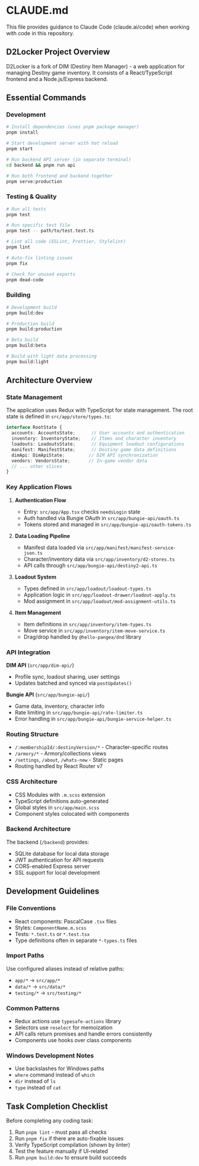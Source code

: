 # CLAUDE.md

This file provides guidance to Claude Code (claude.ai/code) when working with code in this repository.

## D2Locker Project Overview

D2Locker is a fork of DIM (Destiny Item Manager) - a web application for managing Destiny game inventory. It consists of a React/TypeScript frontend and a Node.js/Express backend.

## Essential Commands

### Development
```bash
# Install dependencies (uses pnpm package manager)
pnpm install

# Start development server with hot reload
pnpm start

# Run backend API server (in separate terminal)
cd backend && pnpm run api

# Run both frontend and backend together
pnpm serve:production
```

### Testing & Quality
```bash
# Run all tests
pnpm test

# Run specific test file
pnpm test -- path/to/test.test.ts

# Lint all code (ESLint, Prettier, Stylelint)
pnpm lint

# Auto-fix linting issues
pnpm fix

# Check for unused exports
pnpm dead-code
```

### Building
```bash
# Development build
pnpm build:dev

# Production build
pnpm build:production

# Beta build
pnpm build:beta

# Build with light data processing
pnpm build:light
```

## Architecture Overview

### State Management
The application uses Redux with TypeScript for state management. The root state is defined in `src/app/store/types.ts`:

```typescript
interface RootState {
  accounts: AccountsState;      // User accounts and authentication
  inventory: InventoryState;    // Items and character inventory
  loadouts: LoadoutsState;      // Equipment loadout configurations
  manifest: ManifestState;      // Destiny game data definitions
  dimApi: DimApiState;         // DIM API synchronization
  vendors: VendorsState;       // In-game vendor data
  // ... other slices
}
```

### Key Application Flows

1. **Authentication Flow**
   - Entry: `src/app/App.tsx` checks `needsLogin` state
   - Auth handled via Bungie OAuth in `src/app/bungie-api/oauth.ts`
   - Tokens stored and managed in `src/app/bungie-api/oauth-tokens.ts`

2. **Data Loading Pipeline**
   - Manifest data loaded via `src/app/manifest/manifest-service-json.ts`
   - Character/inventory data via `src/app/inventory/d2-stores.ts`
   - API calls through `src/app/bungie-api/destiny2-api.ts`

3. **Loadout System**
   - Types defined in `src/app/loadout/loadout-types.ts`
   - Application logic in `src/app/loadout-drawer/loadout-apply.ts`
   - Mod assignment in `src/app/loadout/mod-assignment-utils.ts`

4. **Item Management**
   - Item definitions in `src/app/inventory/item-types.ts`
   - Move service in `src/app/inventory/item-move-service.ts`
   - Drag/drop handled by `@hello-pangea/dnd` library

### API Integration

**DIM API** (`src/app/dim-api/`)
- Profile sync, loadout sharing, user settings
- Updates batched and synced via `postUpdates()`

**Bungie API** (`src/app/bungie-api/`)
- Game data, inventory, character info
- Rate limiting in `src/app/bungie-api/rate-limiter.ts`
- Error handling in `src/app/bungie-api/bungie-service-helper.ts`

### Routing Structure
- `/:membershipId/:destinyVersion/*` - Character-specific routes
- `/armory/*` - Armory/collections views
- `/settings`, `/about`, `/whats-new` - Static pages
- Routing handled by React Router v7

### CSS Architecture
- CSS Modules with `.m.scss` extension
- TypeScript definitions auto-generated
- Global styles in `src/app/main.scss`
- Component styles colocated with components

### Backend Architecture
The backend (`/backend`) provides:
- SQLite database for local data storage
- JWT authentication for API requests
- CORS-enabled Express server
- SSL support for local development

## Development Guidelines

### File Conventions
- React components: PascalCase `.tsx` files
- Styles: `ComponentName.m.scss`
- Tests: `*.test.ts` or `*.test.tsx`
- Type definitions often in separate `*-types.ts` files

### Import Paths
Use configured aliases instead of relative paths:
- `app/*` → `src/app/*`
- `data/*` → `src/data/*`
- `testing/*` → `src/testing/*`

### Common Patterns
- Redux actions use `typesafe-actions` library
- Selectors use `reselect` for memoization
- API calls return promises and handle errors consistently
- Components use hooks over class components

### Windows Development Notes
- Use backslashes for Windows paths
- `where` command instead of `which`
- `dir` instead of `ls`
- `type` instead of `cat`

## Task Completion Checklist
Before completing any coding task:
1. Run `pnpm lint` - must pass all checks
2. Run `pnpm fix` if there are auto-fixable issues
3. Verify TypeScript compilation (shown by linter)
4. Test the feature manually if UI-related
5. Run `pnpm build:dev` to ensure build succeeds